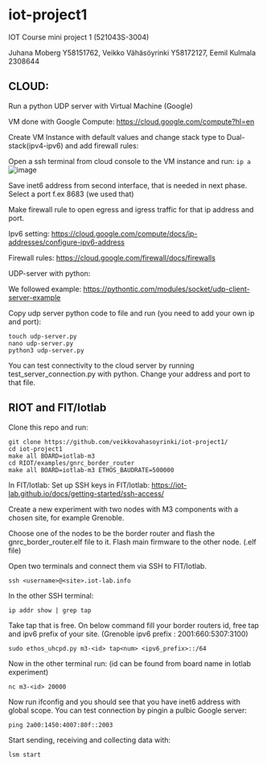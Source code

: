 # iot-project1

IOT Course mini project 1 (521043S-3004) 

Juhana Moberg Y58151762, Veikko Vähäsöyrinki Y58172127, Eemil Kulmala 2308644 



## CLOUD: 

Run a python UDP server with Virtual Machine (Google)  

VM done with Google Compute: https://cloud.google.com/compute?hl=en 

Create VM Instance with default values and change stack type to Dual-stack(ipv4-ipv6) and add firewall rules: 

Open a ssh terminal from cloud console to the VM instance and run: 
``` ip a ```
![image](https://github.com/veikkovahasoyrinki/iot-project1/assets/151513154/8d3a4404-e79f-4586-bf65-6e15da82959d)

Save inet6 address from second interface, that is needed in next phase. Select a port f.ex 8683 (we used that) 

Make firewall rule to open egress and igress traffic for that ip address and port.

Ipv6 setting: https://cloud.google.com/compute/docs/ip-addresses/configure-ipv6-address 

Firewall rules: https://cloud.google.com/firewall/docs/firewalls 


UDP-server with python: 

We followed example: https://pythontic.com/modules/socket/udp-client-server-example 

Copy udp server python code to file and run (you need to add your own ip and port): 
```
touch udp-server.py
nano udp-server.py
python3 udp-server.py
```

You can test connectivity to the cloud server by running test_server_connection.py with python. Change your address and port to that file.

## RIOT and FIT/Iotlab


Clone this repo and run: 
```
git clone https://github.com/veikkovahasoyrinki/iot-project1/
cd iot-project1
make all BOARD=iotlab-m3
cd RIOT/examples/gnrc_border_router
make all BOARD=iotlab-m3 ETHOS_BAUDRATE=500000
```

In FIT/Iotlab:
Set up SSH keys in FIT/Iotlab: https://iot-lab.github.io/docs/getting-started/ssh-access/

Create a new experiment with two nodes with M3 components with a chosen site, for example Grenoble. 

Choose one of the nodes to be the border router and flash the gnrc_border_router.elf file to it. Flash main firmware to the other node. (.elf file)

Open two terminals and connect them via SSH to FIT/Iotlab. 
```
ssh <username>@<site>.iot-lab.info
```

In the other SSH terminal:

```
ip addr show | grep tap
```

Take tap that is free.
On below command fill your border routers id, free tap and ipv6 prefix of your site. (Grenoble ipv6 prefix : 2001:660:5307:3100)

```
sudo ethos_uhcpd.py m3-<id> tap<num> <ipv6_prefix>::/64
```

Now in the other terminal run: (id can be found from board name in Iotlab experiment)
```
nc m3-<id> 20000
```

Now run ifconfig and you should see that you have inet6 address with global scope.
You can test connection by pingin a pulbic Google server:

```
ping 2a00:1450:4007:80f::2003
```

Start sending, receiving and collecting data with: 

```
lsm start
```
